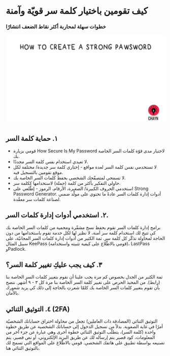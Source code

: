 # كيف تقومين باختيار كلمة سر قويّة وآمنة
### خطوات سهلة لمحاربة أكثر نقاط الضعف انتشارًا

![](/assets/Pawsword.gif)

## ١. حماية كلمة السر

* قومي بزيارة How Secure Is My Password لاختبار مدى قوّة كلمات السر الخاصة بك.
* لا تعيدي استخدام نفس كلمة السر مجددًا.
* لا تستخدمي نفس كلمة السر لعدة مواقع -  إختاري كلمة سر جديدة/ مختلفة لكل موقع تقومين بالتسجيل فيه.
* لا تسمحي لمتصفّحك الشخصي بحفظ كلمات السر الخاصة بك.
* حاولي التفكير بأكثر من كلمة (جملة) لاستخدامها ككلمة سر.
* استخدمي الحروف الكبيرة/ الصغيرة، الأرقام، الرموز - إطّلعي على Strong Password Generator.
                 أدوات إدارة  كلمات السر عادةً ما تحتوي على مولّد ضمني لصناعة كلمات سر معقّدة.

## ٢. استخدمي أدوات إدارة كلمات السر.
برامج إدارة كلمات السر تقوم بحفظ نسخ مشفّرة ومحمية من كلمات السر الخاصة بك كي تتيح لك استخدام كلمة سر آمنة، لا نظير لها لكل خدمة تقوم باستخدامها من دون الحاجة لمحاولة تذكّر كل كلمة سر. ثمة الكثير من أدوات إدارة كلمات السر المجانيّة، على سبيل المثال KeePass (قومي بالاطّلاع على كيفية تثبيته واستخدامه)، LastPass وPadlock.

## ٣. كيف يجب عليكِ تغيير كلمة السر؟
ثمة الكثير من الجدل بخصوص كم مرة يجب علينا أن نقوم بتغيير كلمات السر الخاصة بنا (رابط). من المحبذ الحرص على تغيير كلمة السر الخاصة بنا مرة كل ٣ - ٩ أشهر. ننصح بأن تقوم بتغيير كلمات السر الخاصة بك كلمّا شعرتِ بالحاجة إلى ذلك كي يزيد شعورك بالأمان. 

## ٤. التوثيق الثنائي (2FA)
التوثيق الثنائي (المصادقة ذات العاملين) تجعل من محاولة اختراق حساباتك الشخصيّة أمرًا في غاية الصعوبة. بدلاً من تسجيل الدخول إلى حساباتك الشخصية عن طريق خطوة واحدة (كلمة السر)، يتطلّب التوثيق الثنائي خطوة أخرى وهي عبارة عن جزء آخر من المعلومات، كود قصير يتم إرساله لك عن طريق البريد الإلكتروني، أو نص قصير، يتم تصنيعه بواسطة تطبيق على هاتفك الشخصي. قومي بالاطّلاع على المواقع التي تسمح لك بالتوثيق الثنائي هنا.



